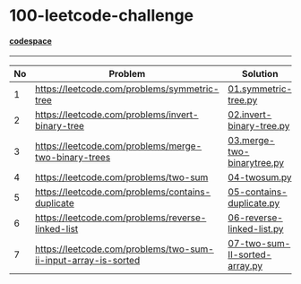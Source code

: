 # 100-leetcode-challenge

#### [codespace](https://balaprasanna-100-leetcode-challenge-v66vg96rfx4v.github.dev)
----
No | Problem | Solution
--- | --- |  ---
1 | https://leetcode.com/problems/symmetric-tree | [01.symmetric-tree.py](01.symmetric-tree.py)
2 | https://leetcode.com/problems/invert-binary-tree | [02.invert-binary-tree.py](02.invert-binary-tree.py)
3 | https://leetcode.com/problems/merge-two-binary-trees | [03.merge-two-binarytree.py](03.merge-two-binarytree.py)
4 | https://leetcode.com/problems/two-sum | [04-twosum.py](04-twosum.py)
5 | https://leetcode.com/problems/contains-duplicate | [05-contains-duplicate.py](05-contains-duplicate.py)
6 | https://leetcode.com/problems/reverse-linked-list | [06-reverse-linked-list.py](06-reverse-linked-list.py)
7 | https://leetcode.com/problems/two-sum-ii-input-array-is-sorted | [07-two-sum-II-sorted-array.py](07-two-sum-II-sorted-array.py)